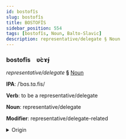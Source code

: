 ```yaml
---
id: bostofîs
slug: bostofîs
title: BOSTOFÎS
sidebar_position: 554
tags: [bostofîs, Noun, Balto-Slavic]
description: representative/delegate § Noun
---
```


### bostofîs&emsp;<span kind="abugida">ʋ́cɤ́ɟ</span>

*representative/delegate* **§** [Noun](../../tags/Noun)

**IPA**: /ˈbɑs.tɑ.fis/

**Verb**: to be a representative/delegate

**Noun**: representative/delegate

**Modifier**: representative/delegate-related

<details>
    <summary>Origin</summary>
    Latvian pārstāvis [paːrstaːvis]<br/>
    <em>Balto-Slavic Language Family</em>
</details>